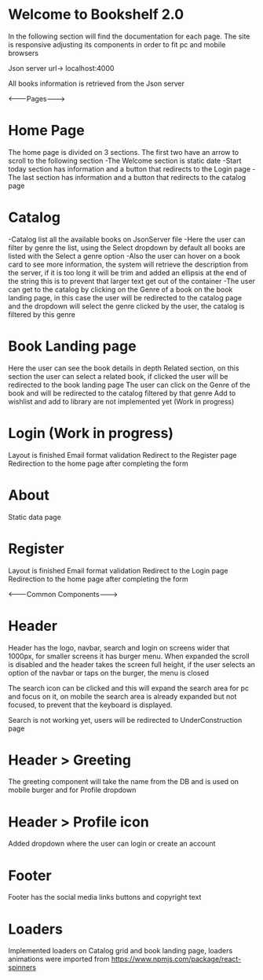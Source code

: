 # Welcome to Bookshelf 2.0

In the following section will find the documentation for each page.
The site is responsive adjusting its components in order to fit pc and mobile browsers

Json server url-> localhost:4000

All books information is retrieved from the Json server

<---Pages--->

# Home Page

The home page is divided on 3 sections. The first two have an arrow to scroll to the following section
-The Welcome section is static date
-Start today section has information and a button that redirects to the Login page
-The last section has information and a button that redirects to the catalog page

# Catalog

-Catalog list all the available books on JsonServer file
-Here the user can filter by genre the list, using the Select dropdown by default all books are listed with the Select a genre option
-Also the user can hover on a book card to see more information, the system will retrieve the description from the server, if it is too long it will be trim and added an ellipsis at the end of the string this is to prevent that larger text get out of the container
-The user can get to the catalog by clicking on the Genre of a book on the book landing page, in this case the user will be redirected to the catalog page and the dropdown will select the genre clicked by the user, the catalog is filtered by this genre

# Book Landing page

Here the user can see the book details in depth
Related section, on this section the user can select a related book, if clicked the user will be redirected to the book landing page
The user can click on the Genre of the book and will be redirected to the catalog filtered by that genre
Add to wishlist and add to library are not implemented yet (Work in progress)

# Login (Work in progress)

Layout is finished
Email format validation
Redirect to the Register page
Redirection to the home page after completing the form

# About

Static data page

# Register

Layout is finished
Email format validation
Redirect to the Login page
Redirection to the home page after completing the form

<---Common Components--->

# Header

Header has the logo, navbar, search and login on screens wider that 1000px, for smaller screens it has burger menu. When expanded the scroll is disabled and the header takes the screen full height, if the user selects an option of the navbar or taps on the burger, the menu is closed

The search icon can be clicked and this will expand the search area for pc and focus on it, on mobile the search area is already expanded but not focused, to prevent that the keyboard is displayed.

Search is not working yet, users will be redirected to UnderConstruction page

# Header > Greeting

The greeting component will take the name from the DB and is used on mobile burger and for Profile dropdown

# Header > Profile icon

Added dropdown where the user can login or create an account

# Footer

Footer has the social media links buttons and copyright text

# Loaders

Implemented loaders on Catalog grid and book landing page, loaders animations were imported from https://www.npmjs.com/package/react-spinners
